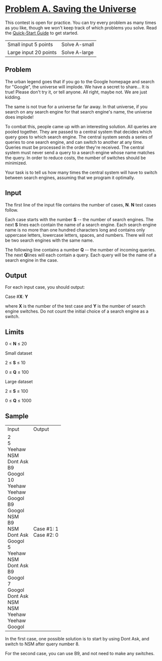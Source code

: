 # [Problem A. Saving the Universe](https://code.google.com/codejam/contest/32013/dashboard)

This contest is open for practice. You can try every problem as many times as you like, though we won't keep track of which problems you solve. Read the [Quick-Start Guide](https://code.google.com/codejam/resources/quickstart-guide#gcj) to get started.

<table>
  <tr>
    <td>Small input
5 points</td>
    <td>Solve A-small</td>
  </tr>
  <tr>
    <td>Large input
20 points</td>
    <td>Solve A-large</td>
  </tr>
</table>


## Problem

The urban legend goes that if you go to the Google homepage and search for "Google", the universe will implode. We have a secret to share... It is true! Please don't try it, or tell anyone. All right, maybe not. We are just kidding.

The same is not true for a universe far far away. In that universe, if you search on any search engine for that search engine's name, the universe does implode!

To combat this, people came up with an interesting solution. All queries are pooled together. They are passed to a central system that decides which query goes to which search engine. The central system sends a series of queries to one search engine, and can switch to another at any time. Queries must be processed in the order they're received. The central system must never send a query to a search engine whose name matches the query. In order to reduce costs, the number of switches should be minimized.

Your task is to tell us how many times the central system will have to switch between search engines, assuming that we program it optimally.

## Input

The first line of the input file contains the number of cases, **N**. **N** test cases follow.

Each case starts with the number **S** -- the number of search engines. The next **S** lines each contain the name of a search engine. Each search engine name is no more than one hundred characters long and contains only uppercase letters, lowercase letters, spaces, and numbers. There will not be two search engines with the same name.

The following line contains a number **Q** -- the number of incoming queries. The next **Q**lines will each contain a query. Each query will be the name of a search engine in the case.

## Output

For each input case, you should output:

Case #**X**: **Y**

where **X** is the number of the test case and **Y** is the number of search engine switches. Do not count the initial choice of a search engine as a switch.

## Limits

0 < **N** ≤ 20

Small dataset

2 ≤ **S** ≤ 10

0 ≤ **Q** ≤ 100

Large dataset

2 ≤ **S** ≤ 100

0 ≤ **Q** ≤ 1000

## Sample

<table>
  <tr>
    <td>
Input </td>
    <td>
Output </td>
  </tr>
  <tr>
    <td>
2<br/>
5<br/>
Yeehaw<br/>
NSM<br/>
Dont Ask<br/>
B9<br/>
Googol<br/>
10<br/>
Yeehaw<br/>
Yeehaw<br/>
Googol<br/>
B9<br/>
Googol<br/>
NSM<br/>
B9<br/>
NSM<br/>
Dont Ask<br/>
Googol<br/>
5<br/>
Yeehaw<br/>
NSM<br/>
Dont Ask<br/>
B9<br/>
Googol<br/>
7<br/>
Googol<br/>
Dont Ask<br/>
NSM<br/>
NSM<br/>
Yeehaw<br/>
Yeehaw<br/>
Googol<br/>
</td>
    <td>Case #1: 1<br/>
Case #2: 0
</td>
  </tr>
</table>


In the first case, one possible solution is to start by using Dont Ask, and switch to NSM after query number 8.

For the second case, you can use B9, and not need to make any switches.
